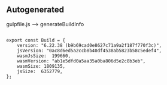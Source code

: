 



Autogenerated
-------------








gulpfile.js --> generateBuildInfo


  

```

export const Build = {
    version: "6.22.38 (b9b69cad0e8627c71a9a2f187f770f3c)",
    jsVersion: "0ac8d6ed5a2ccb8b40df4538ab5823b58c5edef4",
    wasmJsSize:  199660,
    wasmVersion: "ab1e5dfd0a5aa35a0ba806d5e2c8b3eb",
    wasmSize: 1809135,
    jsSize:  6352779,
};


```




